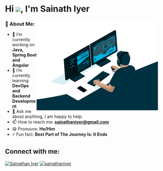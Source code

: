 <h1 align="left">Hi <img src="https://media.giphy.com/media/hvRJCLFzcasrR4ia7z/giphy.gif" width="31px">, I'm Sainath Iyer</h1>

<img align="right" alt="GIF" src="https://github.com/sainathiyer/sainathiyer/blob/main/code.gif?raw=true" width="400px" height="300px"/>

### 🤵 About Me:
- 🔭 I’m currently working on **Java, Spring Boot and Angular**
- 🌱 I’m currently learning **DevOps and Backend Development**
- 💬 Ask me about anything, I am happy to help.
- 📫 How to reach me: **sainathaniyer@gmail.com**
- 😄 Pronouns: **He/Him**
- ⚡ Fun fact: **Best Part of The Journey Is: It Ends**

<h2 align="left">Connect with me:</h2>
<p align="left">
  <a href="https://linkedin.com/in/sainathan-iyer-41b97b26" target="blank"><img align="center"
      src="https://raw.githubusercontent.com/rahuldkjain/github-profile-readme-generator/master/src/images/icons/Social/linked-in-alt.svg"
      alt="Sainathan Iyer" height="40" width="50" /></a>
  <a href="https://www.hackerrank.com/sainathaniyer" target="blank"><img align="center"
      src="https://raw.githubusercontent.com/rahuldkjain/github-profile-readme-generator/master/src/images/icons/Social/hackerrank.svg"
      alt="sainathaniyer" height="40" width="50" /></a>
</p>

